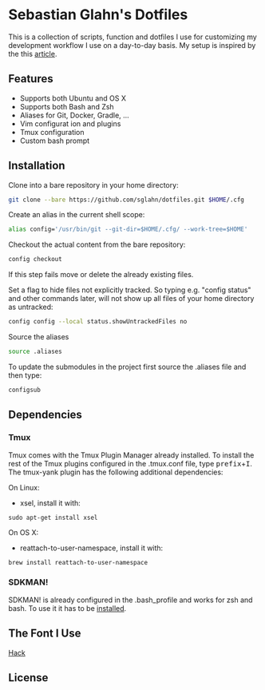 # Sebastian Glahn's Dotfiles
This is a collection of scripts, function and dotfiles I use for customizing my development workflow I use on a day-to-day basis.
My setup is inspired by the this [article](http://developer.atlassian.com/blog/2016/02/best-way-to-store-dotfiles-git-bare-repo/).

## Features
- Supports both Ubuntu and OS X
- Supports both Bash and Zsh
- Aliases for Git, Docker, Gradle, ...
- Vim configurat	ion and plugins
- Tmux configuration
- Custom bash prompt

## Installation 	
Clone into a bare repository in your home directory:
```bash
git clone --bare https://github.com/sglahn/dotfiles.git $HOME/.cfg
```
Create an alias in the current shell scope:
```bash
alias config='/usr/bin/git --git-dir=$HOME/.cfg/ --work-tree=$HOME'
```
Checkout the actual content from the bare repository:
```bash
config checkout
```
If this step fails move or delete the already existing files.

Set a flag to hide files not explicitly tracked. So typing e.g. "config status" and other commands later, will not show up all files of your home directory as untracked:
```bash
config config --local status.showUntrackedFiles no
```
Source the aliases
```bash
source .aliases
```
To update the submodules in the project first source the .aliases file and then type:
```bash
configsub
```

## Dependencies
### Tmux
Tmux comes with the Tmux Plugin Manager already installed. To install the rest of the Tmux plugins configured in the .tmux.conf file, type <kbd>prefix</kbd>+<kbd>I</kbd>. The tmux-yank plugin has the following additional dependencies:

On Linux:
- xsel, install it with:
```
sudo apt-get install xsel
```
On OS X:
- reattach-to-user-namespace, install it with:
```
brew install reattach-to-user-namespace
```

### SDKMAN!
SDKMAN! is already configured in the .bash_profile and works for zsh and bash. To use it it has to be [installed](http://sdkman.io/install.html). 

## The Font I Use
[Hack](http://sourcefoundry.org/hack/)

## License

